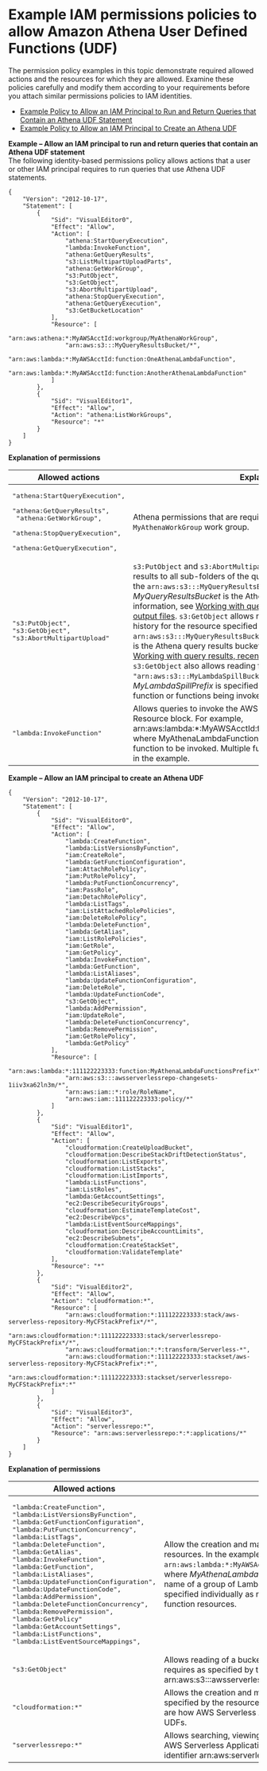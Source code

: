 # Example IAM permissions policies to allow Amazon Athena User Defined Functions \(UDF\)<a name="udf-iam-access"></a>

The permission policy examples in this topic demonstrate required allowed actions and the resources for which they are allowed\. Examine these policies carefully and modify them according to your requirements before you attach similar permissions policies to IAM identities\.
+  [Example Policy to Allow an IAM Principal to Run and Return Queries that Contain an Athena UDF Statement](#udf-using-iam) 
+  [Example Policy to Allow an IAM Principal to Create an Athena UDF](#udf-creating-iam) 

**Example – Allow an IAM principal to run and return queries that contain an Athena UDF statement**  
The following identity\-based permissions policy allows actions that a user or other IAM principal requires to run queries that use Athena UDF statements\.  

```
{
    "Version": "2012-10-17",
    "Statement": [
        {
            "Sid": "VisualEditor0",
            "Effect": "Allow",
            "Action": [
                "athena:StartQueryExecution",
                "lambda:InvokeFunction",
                "athena:GetQueryResults",
                "s3:ListMultipartUploadParts",
                "athena:GetWorkGroup",
                "s3:PutObject",
                "s3:GetObject",
                "s3:AbortMultipartUpload",
                "athena:StopQueryExecution",
                "athena:GetQueryExecution",
                "s3:GetBucketLocation"
            ],
            "Resource": [
                "arn:aws:athena:*:MyAWSAcctId:workgroup/MyAthenaWorkGroup",
                "arn:aws:s3:::MyQueryResultsBucket/*",
                "arn:aws:lambda:*:MyAWSAcctId:function:OneAthenaLambdaFunction",
                "arn:aws:lambda:*:MyAWSAcctId:function:AnotherAthenaLambdaFunction"
            ]
        },
        {
            "Sid": "VisualEditor1",
            "Effect": "Allow",
            "Action": "athena:ListWorkGroups",
            "Resource": "*"
        }
    ]
}
```


**Explanation of permissions**  

| Allowed actions | Explanation | 
| --- | --- | 
|  <pre>"athena:StartQueryExecution",<br /> "athena:GetQueryResults",<br /> "athena:GetWorkGroup",<br /> "athena:StopQueryExecution",<br /> "athena:GetQueryExecution",<br /></pre>  |  Athena permissions that are required to run queries in the `MyAthenaWorkGroup` work group\.  | 
|  <pre>"s3:PutObject",<br />"s3:GetObject",<br />"s3:AbortMultipartUpload"</pre>  |  `s3:PutObject` and `s3:AbortMultipartUpload` allow writing query results to all sub\-folders of the query results bucket as specified by the `arn:aws:s3:::MyQueryResultsBucket/*` resource identifier, where *MyQueryResultsBucket* is the Athena query results bucket\. For more information, see [Working with query results, recent queries, and output files](querying.md)\. `s3:GetObject` allows reading of query results and query history for the resource specified as `arn:aws:s3:::MyQueryResultsBucket`, where *MyQueryResultsBucket* is the Athena query results bucket\. For more information, see [Working with query results, recent queries, and output files](querying.md)\. `s3:GetObject` also allows reading from the resource specified as `"arn:aws:s3:::MyLambdaSpillBucket/MyLambdaSpillPrefix*"`, where *MyLambdaSpillPrefix* is specified in the configuration of the Lambda function or functions being invoked\.  | 
|  <pre>"lambda:InvokeFunction"</pre>  | Allows queries to invoke the AWS Lambda functions specified in the Resource block\. For example, arn:aws:lambda:\*:MyAWSAcctId:function:MyAthenaLambdaFunction, where MyAthenaLambdaFunction specifies the name of a Lambda function to be invoked\. Multiple functions can be specified as shown in the example\. | 

**Example – Allow an IAM principal to create an Athena UDF**  

```
{
    "Version": "2012-10-17",
    "Statement": [
        {
            "Sid": "VisualEditor0",
            "Effect": "Allow",
            "Action": [
                "lambda:CreateFunction",
                "lambda:ListVersionsByFunction",
                "iam:CreateRole",
                "lambda:GetFunctionConfiguration",
                "iam:AttachRolePolicy",
                "iam:PutRolePolicy",
                "lambda:PutFunctionConcurrency",
                "iam:PassRole",
                "iam:DetachRolePolicy",
                "lambda:ListTags",
                "iam:ListAttachedRolePolicies",
                "iam:DeleteRolePolicy",
                "lambda:DeleteFunction",
                "lambda:GetAlias",
                "iam:ListRolePolicies",
                "iam:GetRole",
                "iam:GetPolicy",
                "lambda:InvokeFunction",
                "lambda:GetFunction",
                "lambda:ListAliases",
                "lambda:UpdateFunctionConfiguration",
                "iam:DeleteRole",
                "lambda:UpdateFunctionCode",
                "s3:GetObject",
                "lambda:AddPermission",
                "iam:UpdateRole",
                "lambda:DeleteFunctionConcurrency",
                "lambda:RemovePermission",
                "iam:GetRolePolicy",
                "lambda:GetPolicy"
            ],
            "Resource": [
                "arn:aws:lambda:*:111122223333:function:MyAthenaLambdaFunctionsPrefix*",
                "arn:aws:s3:::awsserverlessrepo-changesets-1iiv3xa62ln3m/*",
                "arn:aws:iam::*:role/RoleName",
                "arn:aws:iam::111122223333:policy/*"
            ]
        },
        {
            "Sid": "VisualEditor1",
            "Effect": "Allow",
            "Action": [
                "cloudformation:CreateUploadBucket",
                "cloudformation:DescribeStackDriftDetectionStatus",
                "cloudformation:ListExports",
                "cloudformation:ListStacks",
                "cloudformation:ListImports",
                "lambda:ListFunctions",
                "iam:ListRoles",
                "lambda:GetAccountSettings",
                "ec2:DescribeSecurityGroups",
                "cloudformation:EstimateTemplateCost",
                "ec2:DescribeVpcs",
                "lambda:ListEventSourceMappings",
                "cloudformation:DescribeAccountLimits",
                "ec2:DescribeSubnets",
                "cloudformation:CreateStackSet",
                "cloudformation:ValidateTemplate"
            ],
            "Resource": "*"
        },
        {
            "Sid": "VisualEditor2",
            "Effect": "Allow",
            "Action": "cloudformation:*",
            "Resource": [
                "arn:aws:cloudformation:*:111122223333:stack/aws-serverless-repository-MyCFStackPrefix*/*",
                "arn:aws:cloudformation:*:111122223333:stack/serverlessrepo-MyCFStackPrefix*/*",
                "arn:aws:cloudformation:*:*:transform/Serverless-*",
                "arn:aws:cloudformation:*:111122223333:stackset/aws-serverless-repository-MyCFStackPrefix*:*",
                "arn:aws:cloudformation:*:111122223333:stackset/serverlessrepo-MyCFStackPrefix*:*"
            ]
        },
        {
            "Sid": "VisualEditor3",
            "Effect": "Allow",
            "Action": "serverlessrepo:*",
            "Resource": "arn:aws:serverlessrepo:*:*:applications/*"
        }
    ]
}
```


**Explanation of permissions**  

| Allowed actions | Explanation | 
| --- | --- | 
|  <pre>"lambda:CreateFunction",<br />"lambda:ListVersionsByFunction",<br />"lambda:GetFunctionConfiguration",<br />"lambda:PutFunctionConcurrency",<br />"lambda:ListTags",<br />"lambda:DeleteFunction",<br />"lambda:GetAlias",<br />"lambda:InvokeFunction",<br />"lambda:GetFunction",<br />"lambda:ListAliases",<br />"lambda:UpdateFunctionConfiguration",<br />"lambda:UpdateFunctionCode",<br />"lambda:AddPermission",<br />"lambda:DeleteFunctionConcurrency",<br />"lambda:RemovePermission",<br />"lambda:GetPolicy"<br />"lambda:GetAccountSettings",<br />"lambda:ListFunctions",<br />"lambda:ListEventSourceMappings",<br /></pre>  |  Allow the creation and management of Lambda functions listed as resources\. In the example, a name prefix is used in the resource identifier `arn:aws:lambda:*:MyAWSAcctId:function:MyAthenaLambdaFunctionsPrefix*`, where *MyAthenaLambdaFunctionsPrefix* is a shared prefix used in the name of a group of Lambda functions so that they don't need to be specified individually as resources\. You can specify one or more Lambda function resources\.  | 
|  <pre>"s3:GetObject"</pre>  | Allows reading of a bucket that AWS Serverless Application Repository requires as specified by the resource identifier arn:aws:s3:::awsserverlessrepo\-changesets\-1iiv3xa62ln3m/\*\. | 
|  <pre>"cloudformation:*"</pre>  |  Allows the creation and management of AWS CloudFormation stacks specified by the resource *MyCFStackPrefix*\. These stacks and stacksets are how AWS Serverless Application Repository deploys connectors and UDFs\.  | 
|  <pre>"serverlessrepo:*"</pre>  | Allows searching, viewing, publishing, and updating applications in the AWS Serverless Application Repository, specified by the resource identifier arn:aws:serverlessrepo:\*:\*:applications/\*\. | 